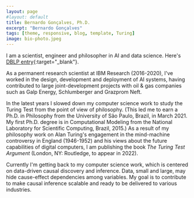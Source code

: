 ```yaml
---
layout: page
#layout: default
title: Bernardo Gonçalves, Ph.D.
excerpt: "Bernardo Gonçalves"
tags: [theme, responsive, blog, template, Turing]
image: bio-photo.jpeg
---
```


I am a scientist, engineer and philosopher in AI and data science. Here's [DBLP entry](https://dblp.org/pid/35/1880.html){:target="_blank"}.

As a permanent research scientist at IBM Research (2016-2020), I've worked in the design, development and deployment of AI systems, having contributed to large joint-development projects with oil & gas companies such as Galp Energy, Schlumberger and Grazprom Neft. 

In the latest years I slowed down my computer science work to study the Turing Test from the point of view of philosophy. (This led me to earn a Ph.D. in Philosophy from the University of São Paulo, Brazil, in March 2021. My first Ph.D. degree is in Computational Modeling from the National Laboratory for Scientific Computing, Brazil, 2015.) As a result of my philosophy work on Alan Turing's engagement in the mind-machine controversy in England (1946-1952) and his views about the future capabilities of digital computers, I am publishing the book _The Turing Test Argument_ (London, NY: Routledge, to appear in 2022). 

Currently I'm getting back to my computer science work, which is centered on data-driven causal discovery and inference. Data, small and large, may hide cause-effect dependencies among variables. My goal is to contribute to make causal inference scalable and ready to be delivered to various industries. 

